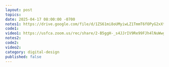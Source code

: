 ```yaml
---
layout: post
topics: 
date: 2025-04-17 08:00:00 -0700
notes1: https://drive.google.com/file/d/1ZS61mi8oUMyiwLZ1TmmT6fOPyG2xXt_F/view?usp=sharing
code1: 
video1: https://usfca.zoom.us/rec/share/2-B5ggH-_s4JJrIV9Re99FJh4lNuWwgczTWV5H80-9zkjSA46B_sx4eSWNrtoxTA.dXjeMAl4mgSF_324
notes2: 
code2: 
video2: 
category: digital-design
published: false
---
```

